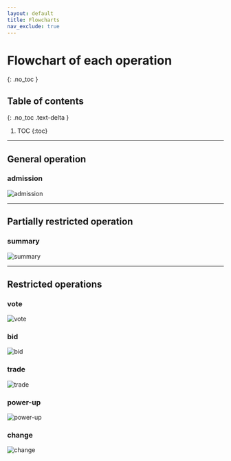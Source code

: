```yaml
---
layout: default
title: Flowcharts
nav_exclude: true
---
```


# Flowchart of each operation
{: .no_toc }

## Table of contents
{: .no_toc .text-delta }

1. TOC
{:toc}

---

## General operation

### admission
![admission](https://raw.githubusercontent.com/yurigabrich/microgrid-dapp/doc/pseudo-code/imgs/admission.png)

---

## Partially restricted operation

### summary
![summary](https://github.com/yurigabrich/microgrid-dapp/blob/doc/pseudo-code/imgs/summary.png?raw=true)

---

## Restricted operations

### vote
![vote](https://github.com/yurigabrich/microgrid-dapp/blob/doc/pseudo-code/imgs/vote.png?raw=true)

### bid
![bid](https://github.com/yurigabrich/microgrid-dapp/blob/doc/pseudo-code/imgs/bid.png?raw=true)

### trade
![trade](https://github.com/yurigabrich/microgrid-dapp/blob/doc/pseudo-code/imgs/trade.png?raw=true)

### power-up
![power-up](https://github.com/yurigabrich/microgrid-dapp/blob/doc/pseudo-code/imgs/power-up.png?raw=true)

### change
![change](https://github.com/yurigabrich/microgrid-dapp/blob/doc/pseudo-code/imgs/change.png?raw=true)

